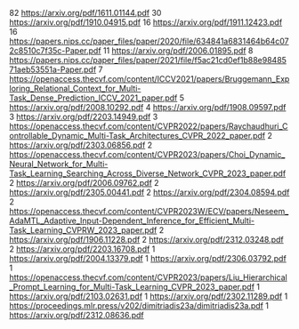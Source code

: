 82 https://arxiv.org/pdf/1611.01144.pdf
30 https://arxiv.org/pdf/1910.04915.pdf
16 https://arxiv.org/pdf/1911.12423.pdf
16 https://papers.nips.cc/paper_files/paper/2020/file/634841a6831464b64c072c8510c7f35c-Paper.pdf
11 https://arxiv.org/pdf/2006.01895.pdf
8 https://papers.nips.cc/paper_files/paper/2021/file/f5ac21cd0ef1b88e9848571aeb53551a-Paper.pdf
7 https://openaccess.thecvf.com/content/ICCV2021/papers/Bruggemann_Exploring_Relational_Context_for_Multi-Task_Dense_Prediction_ICCV_2021_paper.pdf
5 https://arxiv.org/pdf/2008.10292.pdf
4 https://arxiv.org/pdf/1908.09597.pdf
3 https://arxiv.org/pdf/2203.14949.pdf
3 https://openaccess.thecvf.com/content/CVPR2022/papers/Raychaudhuri_Controllable_Dynamic_Multi-Task_Architectures_CVPR_2022_paper.pdf
2 https://arxiv.org/pdf/2303.06856.pdf
2 https://openaccess.thecvf.com/content/CVPR2023/papers/Choi_Dynamic_Neural_Network_for_Multi-Task_Learning_Searching_Across_Diverse_Network_CVPR_2023_paper.pdf
2 https://arxiv.org/pdf/2006.09762.pdf
2 https://arxiv.org/pdf/2305.00441.pdf
2 https://arxiv.org/pdf/2304.08594.pdf
2 https://openaccess.thecvf.com/content/CVPR2023W/ECV/papers/Neseem_AdaMTL_Adaptive_Input-Dependent_Inference_for_Efficient_Multi-Task_Learning_CVPRW_2023_paper.pdf
2 https://arxiv.org/pdf/1906.11228.pdf
2 https://arxiv.org/pdf/2312.03248.pdf
2 https://arxiv.org/pdf/2203.16708.pdf
1 https://arxiv.org/pdf/2004.13379.pdf
1 https://arxiv.org/pdf/2306.03792.pdf
1 https://openaccess.thecvf.com/content/CVPR2023/papers/Liu_Hierarchical_Prompt_Learning_for_Multi-Task_Learning_CVPR_2023_paper.pdf
1 https://arxiv.org/pdf/2103.02631.pdf
1 https://arxiv.org/pdf/2302.11289.pdf
1 https://proceedings.mlr.press/v202/dimitriadis23a/dimitriadis23a.pdf
1 https://arxiv.org/pdf/2312.08636.pdf
